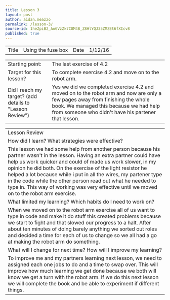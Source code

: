 ```yaml
---
title: Lesson 3
layout: post
author: aidan.meazzo
permalink: /lesson-3/
source-id: 1heZpiB2_Ao6VzZk7C8M4B_Z8HlYQJ35ZMZEt6fXIcv8
published: true
---
```

<table>
  <tr>
    <td>Title</td>
    <td>Using the fuse box</td>
    <td>Date</td>
    <td>1/12/16</td>
  </tr>
</table>


<table>
  <tr>
    <td>Starting point:</td>
    <td>The last exercise of 4.2</td>
  </tr>
  <tr>
    <td>Target for this lesson?</td>
    <td>To complete exercise 4.2 and move on to the robot arm.</td>
  </tr>
  <tr>
    <td>Did I reach my target?
(add details to "Lesson Review")</td>
    <td>Yes we did we completed exercise 4.2 and moved on to the robot arm and now are only a few pages away from finishing the whole book. We managed this because we had help from someone who didn't have his partener that lesson.</td>
  </tr>
</table>


<table>
  <tr>
    <td>Lesson Review</td>
  </tr>
  <tr>
    <td>How did I learn? What strategies were effective?</td>
  </tr>
  <tr>
    <td>This lesson we had some help from another person because his partner wasn't in the lesson. Having an extra partner could have help us work quicker and could of made us work slower, in my opinion he did both. On the exercise of the light resistor he helped a lot because while i put in all the wires, my partener type in the code while the other person read out what he needed to type in. This way of working was very effective until we moved on to the robot arm exercise.</td>
  </tr>
  <tr>
    <td>What limited my learning? Which habits do I need to work on?</td>
  </tr>
  <tr>
    <td>When we moved on to the robot arm exercise all of us want to type in code and make it do stuff this created problems because we start to fight and that slowed our progress to a halt. After about ten minutes of doing barely anything we sorted out roles and decided a time for each of us to change so we all had a go at making the robot arm do something.</td>
  </tr>
  <tr>
    <td>What will I change for next time? How will I improve my learning?</td>
  </tr>
  <tr>
    <td>To improve me and my partners learning next lesson, we need to assigned each one jobs to do and a time to swap over. This will improve how much learning we get done because we both will know we get a turn with the robot arm. If we do this next lesson we will complete the book and be able to experiment if different things.</td>
  </tr>
</table>


